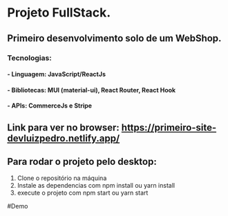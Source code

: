 # Projeto FullStack. 
## Primeiro desenvolvimento solo de um WebShop.
### Tecnologias:
#### - Linguagem: JavaScript/ReactJs
#### - Bibliotecas: MUI (material-ui), React Router, React Hook
#### - APIs: CommerceJs e Stripe

## Link para ver no browser: https://primeiro-site-devluizpedro.netlify.app/

## Para rodar o projeto pelo desktop:
1. Clone o repositório na máquina
2. Instale as dependencias com npm install ou yarn install
3. execute o projeto com npm start ou yarn start


#Demo
